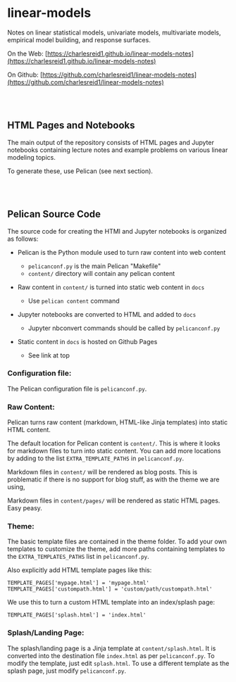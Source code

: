 # linear-models

Notes on linear statistical models, univariate models, multivariate models, empirical model building, and response surfaces.

On the Web: [https://charlesreid1.github.io/linear-models-notes](https://charlesreid1.github.io/linear-models-notes)

On Github: [https://github.com/charlesreid1/linear-models-notes](https://github.com/charlesreid1/linear-models-notes) 

<br />
<br />

## HTML Pages and Notebooks

The main output of the repository consists of HTML pages 
and Jupyter notebooks containing lecture notes and
example problems on various linear modeling topics. 

To generate these, use Pelican (see next section).

<br />
<br />

## Pelican Source Code

The source code for creating the HTMl and Jupyter notebooks
is organized as follows:

* Pelican is the Python module used to turn raw content into web content
    * `pelicanconf.py` is the main Pelican "Makefile"
    * `content/` directory will contain any pelican content

* Raw content in `content/` is turned into static web content in `docs`
    * Use `pelican content` command

* Jupyter notebooks are converted to HTML and added to `docs`
    * Jupyter nbconvert commands should be called by `pelicanconf.py`

* Static content in `docs` is hosted on Github Pages 
    * See link at top


### Configuration file:

The Pelican configuration file is `pelicanconf.py`.

### Raw Content: 

Pelican turns raw content (markdown, HTML-like Jinja templates)
into static HTML content.

The default location for Pelican content is `content/`. 
This is where it looks for markdown files to turn into static content.
You can add more locations by adding to the list `EXTRA_TEMPLATE_PATHS`
in `pelicanconf.py`.

Markdown files in `content/` will be rendered as blog posts. 
This is problematic if there is no support for blog stuff, 
as with the theme we are using,

Markdown files in `content/pages/` will be rendered as static 
HTML pages. Easy peasy. 

### Theme:

The basic template files are contained in the theme folder.
To add your own templates to customize the theme, add more paths
containing templates to the `EXTRA_TEMPLATES_PATHS` list 
in `pelicanconf.py`.

Also explicitly add HTML template pages like this:

```
TEMPLATE_PAGES['mypage.html'] = 'mypage.html'
TEMPLATE_PAGES['custompath.html'] = 'custom/path/custompath.html'
```

We use this to turn a custom HTML template into an index/splash page:

```
TEMPLATE_PAGES['splash.html'] = 'index.html'
```

### Splash/Landing Page:

The splash/landing page is a Jinja template at `content/splash.html`.
It is converted into the destination file `index.html` as per `pelicanconf.py`.
To modify the template, just edit `splash.html`. 
To use a different template as the splash page, just modify `pelicanconf.py`.


